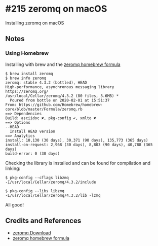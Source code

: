 # #215 zeromq on macOS

Installing zeromq on macOS

## Notes

### Using Homebrew

Installing with brew and the [zeromq homebrew formula](https://formulae.brew.sh/formula/zeromq)

```
$ brew install zeromq
$ brew info zeromq
zeromq: stable 4.3.2 (bottled), HEAD
High-performance, asynchronous messaging library
https://zeromq.org/
/usr/local/Cellar/zeromq/4.3.2 (80 files, 3.6MB) *
  Poured from bottle on 2020-02-01 at 15:51:37
From: https://github.com/Homebrew/homebrew-core/blob/master/Formula/zeromq.rb
==> Dependencies
Build: asciidoc ✘, pkg-config ✔, xmlto ✘
==> Options
--HEAD
  Install HEAD version
==> Analytics
install: 10,130 (30 days), 30,371 (90 days), 135,773 (365 days)
install-on-request: 2,968 (30 days), 8,803 (90 days), 40,788 (365 days)
build-error: 0 (30 days)
```

Checking the library is installed and can be found for compilation and linking:

```
$ pkg-config --cflags libzmq
-I/usr/local/Cellar/zeromq/4.3.2/include

$ pkg-config --libs libzmq
-L/usr/local/Cellar/zeromq/4.3.2/lib -lzmq
```

All good!


## Credits and References

* [zeromq Download](https://zeromq.org/download/)
* [zeromq homebrew formula](https://formulae.brew.sh/formula/zeromq)
